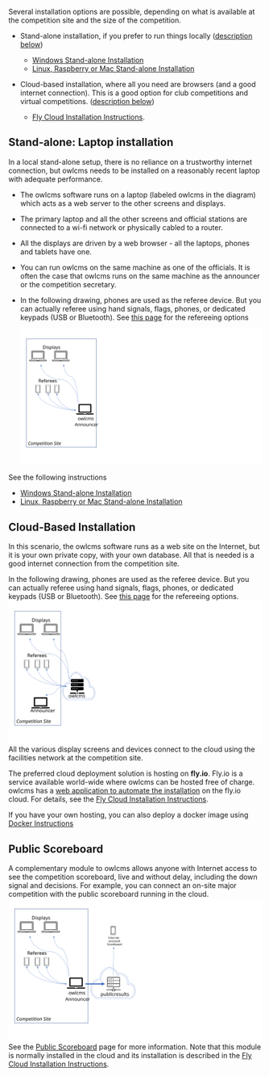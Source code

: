 Several installation options are possible, depending on what is available at the competition site and the size of the competition.

- Stand-alone installation, if you prefer to run things locally ([description below](#stand-alone-laptop-installation))
  - [Windows Stand-alone Installation](LocalWindowsSetup)
  - [Linux, Raspberry or Mac Stand-alone Installation](LocalLinuxMacSetup)

- Cloud-based installation, where all you need are browsers (and a good internet connection). This is a good option for club competitions and virtual competitions. ([description below](#cloud-based-installation))

  - [Fly Cloud Installation Instructions](Fly).  



## Stand-alone: Laptop installation

In a local stand-alone setup, there is no reliance on a trustworthy internet connection, but owlcms needs to be installed on a reasonably recent laptop with adequate performance.

- The owlcms software runs on a laptop (labeled owlcms in the diagram) which acts as a web server to the other screens and displays.

- The primary laptop and all the other screens and official stations are connected to a wi-fi network or physically cabled to a router.

- All the displays are driven by a web browser - all the laptops, phones and tablets have one.

- You can run owlcms on the same machine as one of the officials.  It is often the case that owlcms runs on the same machine as the announcer or the competition secretary.

- In the following drawing, phones are used as the referee device.  But you can actually referee using hand signals, flags, phones, or dedicated keypads (USB or Bluetooth). See [this page](Refereeing) for the refereeing options

  ![Slide4](EquipmentSetup/OwlcmsCloud/CloudExplained/Slide4.SVG)

See the following instructions

  * [Windows Stand-alone Installation](LocalWindowsSetup)
  * [Linux, Raspberry or Mac Stand-alone Installation](LocalLinuxMacSetup)



## Cloud-Based Installation

In this scenario, the owlcms software runs as a web site on the Internet, but it is your own private copy, with your own database.  All that is needed is a good internet connection from the competition site.

In the following drawing, phones are used as the referee device.  But you can actually referee using hand signals, flags, phones, or dedicated keypads (USB or Bluetooth). See [this page](Refereeing) for the refereeing options.![Slide1](EquipmentSetup/OwlcmsCloud/CloudExplained/Slide1.SVG)All the various display screens and devices connect to the cloud using the facilities network at the competition site.

The preferred cloud deployment solution is hosting on **fly.io**.  Fly.io is a service available world-wide where owlcms can be hosted free of charge.  owlcms has a [web application to automate the installation](https://owlcms-cloud.fly.dev) on the fly.io cloud.  For details, see the [Fly Cloud Installation Instructions](Fly).  

If you have your own hosting, you can also deploy a docker image using [Docker Instructions](Docker) 



## Public Scoreboard

A complementary module to owlcms allows anyone with Internet access to see the competition scoreboard, live and without delay, including the down signal and decisions. For example, you can connect an on-site major competition with the public scoreboard running in the cloud.
![Slide3](EquipmentSetup/OwlcmsCloud/CloudExplained/Slide3.SVG)See the [Public Scoreboard](PublicResults) page for more information.  Note that this module is normally installed in the cloud and its installation is described in the [Fly Cloud Installation Instructions](Fly).